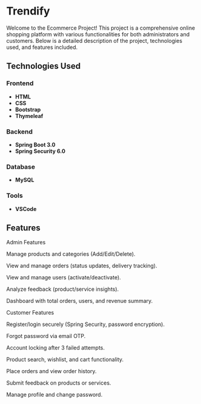 # Trendify

Welcome to the Ecommerce Project! This project is a comprehensive online shopping platform with various functionalities for both administrators and customers. Below is a detailed description of the project, technologies used, and features included.

## Technologies Used

### Frontend
- **HTML**
- **CSS**
- **Bootstrap**
- **Thymeleaf**

### Backend
- **Spring Boot 3.0**
- **Spring Security 6.0**

### Database
- **MySQL**

### Tools
- **VSCode**

## Features

Admin Features

Manage products and categories (Add/Edit/Delete).

View and manage orders (status updates, delivery tracking).

View and manage users (activate/deactivate).

Analyze feedback (product/service insights).

Dashboard with total orders, users, and revenue summary.

Customer Features

Register/login securely (Spring Security, password encryption).

Forgot password via email OTP.

Account locking after 3 failed attempts.

Product search, wishlist, and cart functionality.

Place orders and view order history.

Submit feedback on products or services.

Manage profile and change password.
